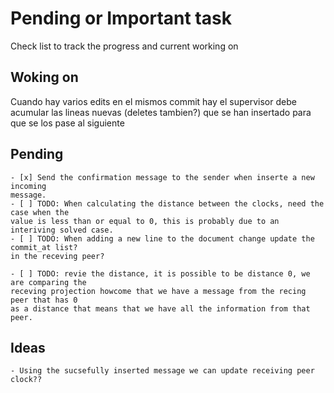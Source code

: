 # Pending or Important task

Check list to track the progress and current working on

## Woking on

Cuando hay varios edits en el mismos commit hay el supervisor debe acumular las lineas
nuevas (deletes tambien?) que se han insertado para que se los pase al siguiente

## Pending

    - [x] Send the confirmation message to the sender when inserte a new incoming
    message.
    - [ ] TODO: When calculating the distance between the clocks, need the case when the
    value is less than or equal to 0, this is probably due to an interiving solved case. 
    - [ ] TODO: When adding a new line to the document change update the commit_at list?
    in the receving peer?

    - [ ] TODO: revie the distance, it is possible to be distance 0, we are comparing the 
    receving projection howcome that we have a message from the recing peer that has 0 
    as a distance that means that we have all the information from that peer.

## Ideas

    - Using the sucsefully inserted message we can update receiving peer clock??


